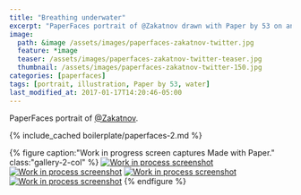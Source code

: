 ```yaml
---
title: "Breathing underwater"
excerpt: "PaperFaces portrait of @Zakatnov drawn with Paper by 53 on an iPad."
image: 
  path: &image /assets/images/paperfaces-zakatnov-twitter.jpg 
  feature: *image
  teaser: /assets/images/paperfaces-zakatnov-twitter-teaser.jpg
  thumbnail: /assets/images/paperfaces-zakatnov-twitter-150.jpg
categories: [paperfaces]
tags: [portrait, illustration, Paper by 53, water]
last_modified_at: 2017-01-17T14:20:46-05:00
---
```


PaperFaces portrait of [@Zakatnov](https://twitter.com/Zakatnov).

{% include_cached boilerplate/paperfaces-2.md %}

{% figure caption:"Work in progress screen captures Made with Paper." class:"gallery-2-col" %}
[![Work in process screenshot](/assets/images/paperfaces-zakatnov-process-1-600.jpg)](/assets/images/paperfaces-zakatnov-process-1-lg.jpg)
[![Work in process screenshot](/assets/images/paperfaces-zakatnov-process-2-600.jpg)](/assets/images/paperfaces-zakatnov-process-2-lg.jpg)
[![Work in process screenshot](/assets/images/paperfaces-zakatnov-process-3-600.jpg)](/assets/images/paperfaces-zakatnov-process-3-lg.jpg)
[![Work in process screenshot](/assets/images/paperfaces-zakatnov-process-4-600.jpg)](/assets/images/paperfaces-zakatnov-process-4-lg.jpg)
{% endfigure %}
